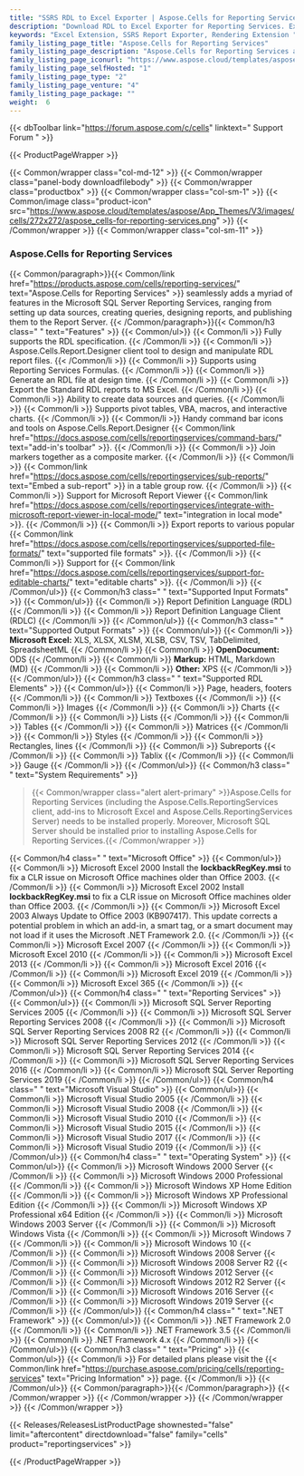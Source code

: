 ```yaml
---
title: "SSRS RDL to Excel Exporter | Aspose.Cells for Reporting Services"
description: "Download RDL to Excel Exporter for Reporting Services. Export RDL & RDLC reports to Excel spreadsheet file formats (XLS XLSX XLSM XLSB CSV SpreadsheetML HTML & ODS) with ease. "
keywords: "Excel Extension, SSRS Report Exporter, Rendering Extension "
family_listing_page_title: "Aspose.Cells for Reporting Services"
family_listing_page_description: "Aspose.Cells for Reporting Services allows you to deliver Excel reports from within the Microsoft SQL Server Reporting Services and Microsoft Report Viewer. Unlike the native exporter for Excel based reports - Aspose.Cells for Reporting Services allows the conversion of RDL & RDLC reports to a number of Excel spreadsheet file formats."
family_listing_page_iconurl: "https://www.aspose.cloud/templates/aspose/App_Themes/V3/images/cells/272x272/aspose_cells-for-reporting-services.png"
family_listing_page_selfHosted: "1"
family_listing_page_type: "2"
family_listing_page_venture: "4"
family_listing_page_package: ""
weight:  6
---
```


{{< dbToolbar link="https://forum.aspose.com/c/cells" linktext=" Support Forum " >}}


{{< ProductPageWrapper >}}

<!-- ReleasesListProductPage-->
 <!--   {{< Releases/ReleasesListProductPage shownested="false"  limit="beforecontent" directdownload="false" family="cells" product="reportingservices" >}} -->
<!-- /ReleasesListProductPage-->

<!-- ProductPageContent-->
{{< Common/wrapper class="col-md-12" >}}
    {{< Common/wrapper class="panel-body downloadfilebody" >}}
        {{< Common/wrapper class="productbox" >}}
            {{< Common/wrapper class="col-sm-1" >}}
                {{< Common/image class="product-icon" src="https://www.aspose.cloud/templates/aspose/App_Themes/V3/images/cells/272x272/aspose_cells-for-reporting-services.png"  >}}
            {{< /Common/wrapper >}}
            {{< Common/wrapper class="col-sm-11" >}}
                <h3 class="product-title">Aspose.Cells for Reporting Services</h3>
                {{< Common/paragraph>}}{{< Common/link href="https://products.aspose.com/cells/reporting-services/" text="Aspose.Cells for Reporting Services"  >}} seamlessly adds
                    a myriad of features in the Microsoft SQL Server Reporting Services, ranging from setting up data
                    sources, creating
                    queries, designing reports, and publishing them to the Report Server.
                    {{< /Common/paragraph>}}{{< Common/h3 class=" " text="Features"  >}}
                     {{< Common/ul>}} 
                           {{< Common/li >}} Fully supports the RDL specification. {{< /Common/li >}}
                           {{< Common/li >}} Aspose.Cells.Report.Designer client tool to design and manipulate RDL report files. {{< /Common/li >}}
                           {{< Common/li >}} Supports using Reporting Services Formulas. {{< /Common/li >}}
                           {{< Common/li >}} Generate an RDL file at design time. {{< /Common/li >}}
                           {{< Common/li >}} Export the Standard RDL reports to MS Excel. {{< /Common/li >}}
                           {{< Common/li >}} Ability to create data sources and queries. {{< /Common/li >}}
                           {{< Common/li >}} Supports pivot tables, VBA, macros, and interactive charts. {{< /Common/li >}}
                           {{< Common/li >}} Handy command bar icons and tools on Aspose.Cells.Report.Designer {{< Common/link href="https://docs.aspose.com/cells/reportingservices/command-bars/" text="add-in's toolbar"  >}}. {{< /Common/li >}}
                           {{< Common/li >}} Join markers together as a composite marker. {{< /Common/li >}}
                           {{< Common/li >}} {{< Common/link href="https://docs.aspose.com/cells/reportingservices/sub-reports/" text="Embed a sub-report"  >}} in a table group
                            row. {{< /Common/li >}}
                           {{< Common/li >}} Support for Microsoft Report Viewer {{< Common/link href="https://docs.aspose.com/cells/reportingservices/integrate-with-microsoft-report-viewer-in-local-mode/" text="integration in local mode"  >}}. {{< /Common/li >}}
                           {{< Common/li >}} Export reports to various popular {{< Common/link href="https://docs.aspose.com/cells/reportingservices/supported-file-formats/" text="supported file formats"  >}}.
                         {{< /Common/li >}}
                           {{< Common/li >}} Support for {{< Common/link href="https://docs.aspose.com/cells/reportingservices/support-for-editable-charts/" text="editable charts"  >}}. {{< /Common/li >}}
                     {{< /Common/ul>}}
                    {{< Common/h3 class=" " text="Supported Input Formats"  >}}
                     {{< Common/ul>}} 
                           {{< Common/li >}} Report Definition Language (RDL) {{< /Common/li >}}
                           {{< Common/li >}} Report Definition Language Client (RDLC) {{< /Common/li >}}
                     {{< /Common/ul>}}
                    {{< Common/h3 class=" " text="Supported Output Formats"  >}}
                     {{< Common/ul>}} 
                           {{< Common/li >}} <strong>Microsoft Excel:</strong> XLS, XLSX, XLSM, XLSB, CSV, TSV, TabDelimited,
                            SpreadsheetML {{< /Common/li >}}
                           {{< Common/li >}} <strong>OpenDocument:</strong> ODS {{< /Common/li >}}
                           {{< Common/li >}} <strong>Markup:</strong> HTML, Markdown (MD) {{< /Common/li >}}
                           {{< Common/li >}} <strong>Other:</strong> XPS {{< /Common/li >}}
                     {{< /Common/ul>}}
                    {{< Common/h3 class=" " text="Supported RDL Elements"  >}}
                     {{< Common/ul>}} 
                           {{< Common/li >}} Page, headers, footers {{< /Common/li >}}
                           {{< Common/li >}} Textboxes {{< /Common/li >}}
                           {{< Common/li >}} Images {{< /Common/li >}}
                           {{< Common/li >}} Charts {{< /Common/li >}}
                           {{< Common/li >}} Lists {{< /Common/li >}}
                           {{< Common/li >}} Tables {{< /Common/li >}}
                           {{< Common/li >}} Matrices {{< /Common/li >}}
                           {{< Common/li >}} Styles {{< /Common/li >}}
                           {{< Common/li >}} Rectangles, lines {{< /Common/li >}}
                           {{< Common/li >}} Subreports {{< /Common/li >}}
                           {{< Common/li >}} Tablix {{< /Common/li >}}
                           {{< Common/li >}} Gauge {{< /Common/li >}}
                     {{< /Common/ul>}}
                    {{< Common/h3 class=" " text="System Requirements"  >}}
                    <blockquote>
                        {{< Common/wrapper class="alert alert-primary" >}}Aspose.Cells for Reporting Services (including the
                            Aspose.Cells.ReportingServices client, add-ins to Microsoft Excel and
                            Aspose.Cells.ReportingServices Server)
                            needs to be installed properly. Moreover, Microsoft SQL Server should be installed prior to
                            installing
                            Aspose.Cells for Reporting Services.{{< /Common/wrapper >}}
                    </blockquote>
                    {{< Common/h4 class=" " text="Microsoft Office"  >}}
                     {{< Common/ul>}} 
                           {{< Common/li >}} Microsoft Excel 2000 Install the <strong>lockbackRegKey.msi</strong> to fix a CLR issue on
                            Microsoft Office
                            machines older than Office 2003. {{< /Common/li >}}
                           {{< Common/li >}} Microsoft Excel 2002 Install <strong>lockbackRegKey.msi</strong> to fix a CLR issue on
                            Microsoft Office machines
                            older than Office 2003. {{< /Common/li >}}
                           {{< Common/li >}} Microsoft Excel 2003 Always Update to Office 2003 (KB907417). This update corrects a
                            potential problem in which
                            an add-in, a smart tag, or a smart document may not load if it uses the Microsoft .NET
                            Framework 2.0. {{< /Common/li >}}
                           {{< Common/li >}} Microsoft Excel 2007 {{< /Common/li >}}
                           {{< Common/li >}} Microsoft Excel 2010 {{< /Common/li >}}
                           {{< Common/li >}} Microsoft Excel 2013 {{< /Common/li >}}   {{< Common/li >}} Microsoft Excel 2016 {{< /Common/li >}}   {{< Common/li >}} Microsoft Excel 2019 {{< /Common/li >}}   {{< Common/li >}} Microsoft Excel 365 {{< /Common/li >}}
                     {{< /Common/ul>}}
                    {{< Common/h4 class=" " text="Reporting Services"  >}}
                     {{< Common/ul>}} 
                           {{< Common/li >}} Microsoft SQL Server Reporting Services 2005 {{< /Common/li >}}
                           {{< Common/li >}} Microsoft SQL Server Reporting Services 2008 {{< /Common/li >}}
                           {{< Common/li >}} Microsoft SQL Server Reporting Services 2008 R2 {{< /Common/li >}}
                           {{< Common/li >}} Microsoft SQL Server Reporting Services 2012 {{< /Common/li >}}
                           {{< Common/li >}} Microsoft SQL Server Reporting Services 2014 {{< /Common/li >}}
                           {{< Common/li >}} Microsoft SQL Server Reporting Services 2016 {{< /Common/li >}}   {{< Common/li >}} Microsoft SQL Server Reporting Services 2019 {{< /Common/li >}}
                     {{< /Common/ul>}}
                    {{< Common/h4 class=" " text="Microsoft Visual Studio"  >}}
                     {{< Common/ul>}} 
                           {{< Common/li >}} Microsoft Visual Studio 2005 {{< /Common/li >}}
                           {{< Common/li >}} Microsoft Visual Studio 2008 {{< /Common/li >}}
                           {{< Common/li >}} Microsoft Visual Studio 2010 {{< /Common/li >}}   {{< Common/li >}} Microsoft Visual Studio 2015 {{< /Common/li >}}   {{< Common/li >}} Microsoft Visual Studio 2017 {{< /Common/li >}}   {{< Common/li >}} Microsoft Visual Studio 2019 {{< /Common/li >}}
                     {{< /Common/ul>}}
                    {{< Common/h4 class=" " text="Operating System"  >}}
                     {{< Common/ul>}} 
                           {{< Common/li >}} Microsoft Windows 2000 Server {{< /Common/li >}}
                           {{< Common/li >}} Microsoft Windows 2000 Professional {{< /Common/li >}}
                           {{< Common/li >}} Microsoft Windows XP Home Edition {{< /Common/li >}}
                           {{< Common/li >}} Microsoft Windows XP Professional Edition {{< /Common/li >}}
                           {{< Common/li >}} Microsoft Windows XP Professional x64 Edition {{< /Common/li >}}
                           {{< Common/li >}} Microsoft Windows 2003 Server {{< /Common/li >}}
                           {{< Common/li >}} Microsoft Windows Vista {{< /Common/li >}}
                           {{< Common/li >}} Microsoft Windows 7 {{< /Common/li >}}   {{< Common/li >}} Microsoft Windows 10 {{< /Common/li >}}
                           {{< Common/li >}} Microsoft Windows 2008 Server {{< /Common/li >}}
                           {{< Common/li >}} Microsoft Windows 2008 Server R2 {{< /Common/li >}}
                           {{< Common/li >}} Microsoft Windows 2012 Server {{< /Common/li >}}
                           {{< Common/li >}} Microsoft Windows 2012 R2 Server {{< /Common/li >}}   {{< Common/li >}} Microsoft Windows 2016 Server {{< /Common/li >}}   {{< Common/li >}} Microsoft Windows 2019 Server {{< /Common/li >}}
                     {{< /Common/ul>}}
                    {{< Common/h4 class=" " text=".NET Framework"  >}}
                     {{< Common/ul>}} 
                           {{< Common/li >}} .NET Framework 2.0 {{< /Common/li >}}
                           {{< Common/li >}} .NET Framework 3.5 {{< /Common/li >}}
                           {{< Common/li >}} .NET Framework 4.x {{< /Common/li >}}
                     {{< /Common/ul>}}
                    {{< Common/h3 class=" " text="Pricing"  >}}
                     {{< Common/ul>}} 
                           {{< Common/li >}} For detailed plans please visit the {{< Common/link href="https://purchase.aspose.com/pricing/cells/reporting-services" text="Pricing Information"  >}} page. {{< /Common/li >}}
                     {{< /Common/ul>}}
                {{< Common/paragraph>}}{{< /Common/paragraph>}}
            {{< /Common/wrapper >}}
        {{< /Common/wrapper >}}
    {{< /Common/wrapper >}}
{{< /Common/wrapper >}}

<!-- /ProductPageContent-->



<!-- ReleasesListProductPage-->
   {{< Releases/ReleasesListProductPage shownested="false"  limit="aftercontent" directdownload="false" family="cells" product="reportingservices" >}}
<!-- /ReleasesListProductPage-->

{{< /ProductPageWrapper >}}

